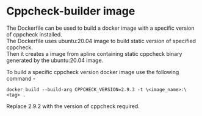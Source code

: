 # Cppcheck-builder image

The Dockerfile can be used to build a docker image with a specific version of cppcheck installed.<br/>
The Dockerfile uses ubuntu:20.04 image to build static version of specified cppcheck.<br/>
Then it creates a image from apline containing static cppcheck binary generated by the ubuntu:20.04 image.<br/>

To build a specific cppcheck version docker image use the following command -
```
docker build --build-arg CPPCHECK_VERSION=2.9.3 -t \<image_name>:\<tag> .
```
Replace 2.9.2 with the version of cppcheck required.
